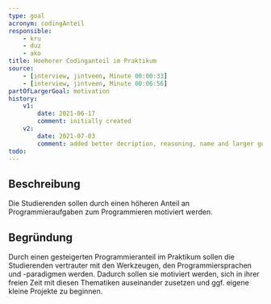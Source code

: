 ```yaml
---
type: goal
acronym: codingAnteil
responsible: 
    - kru
    - duz
    - ako
title: Hoeherer Codinganteil im Praktikum 
source:
    - [interview, jintveen, Minute 00:00:33]
    - [interview, jintveen, Minute 00:06:56]
partOfLargerGoal: motivation
history:
    v1:
        date: 2021-06-17
        comment: initially created
    v2:
        date: 2021-07-03
        comment: added better decription, reasoning, name and larger goal
todo: 
---
```


## Beschreibung
 
Die Studierenden sollen durch einen höheren Anteil an Programmieraufgaben zum Programmieren motiviert werden.

## Begründung

Durch einen gesteigerten Programmieranteil im Praktikum sollen die Studierenden vertrauter mit den Werkzeugen, den Programmiersprachen und -paradigmen werden. Dadurch sollen sie motiviert werden, sich in ihrer freien Zeit mit diesen Thematiken auseinander zusetzen und ggf. eigene kleine Projekte zu beginnen.

<!--Zusätzlich soll das Praktikum eine Sicht auf das Gesamtbild fördern.-->